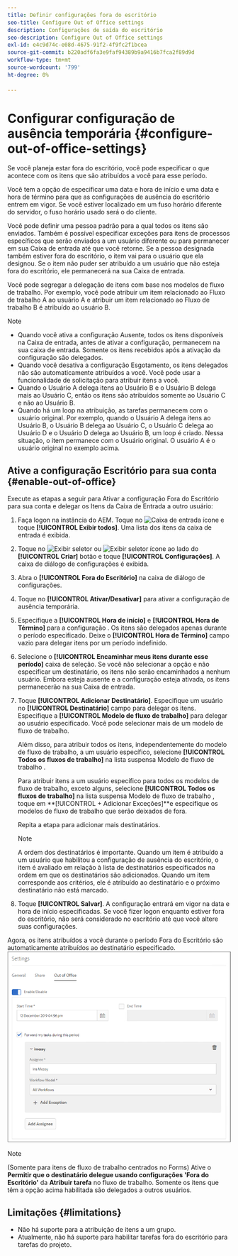 ```yaml
---
title: Definir configurações fora do escritório
seo-title: Configure Out of Office settings
description: Configurações de saída do escritório
seo-description: Configure Out of Office settings
exl-id: e4c9d74c-e08d-4675-91f2-4f9fc2f1bcea
source-git-commit: b220adf6fa3e9faf94389b9a9416b7fca2f89d9d
workflow-type: tm+mt
source-wordcount: '799'
ht-degree: 0%

---
```


# Configurar configuração de ausência temporária {#configure-out-of-office-settings}

Se você planeja estar fora do escritório, você pode especificar o que acontece com os itens que são atribuídos a você para esse período.

Você tem a opção de especificar uma data e hora de início e uma data e hora de término para que as configurações de ausência do escritório entrem em vigor. Se você estiver localizado em um fuso horário diferente do servidor, o fuso horário usado será o do cliente.

Você pode definir uma pessoa padrão para a qual todos os itens são enviados. Também é possível especificar exceções para itens de processos específicos que serão enviados a um usuário diferente ou para permanecer em sua Caixa de entrada até que você retorne. Se a pessoa designada também estiver fora do escritório, o item vai para o usuário que ela designou. Se o item não puder ser atribuído a um usuário que não esteja fora do escritório, ele permanecerá na sua Caixa de entrada.

Você pode segregar a delegação de itens com base nos modelos de fluxo de trabalho. Por exemplo, você pode atribuir um item relacionado ao Fluxo de trabalho A ao usuário A e atribuir um item relacionado ao Fluxo de trabalho B é atribuído ao usuário B.


>[!NOTE]
>
>* Quando você ativa a configuração Ausente, todos os itens disponíveis na Caixa de entrada, antes de ativar a configuração, permanecem na sua caixa de entrada. Somente os itens recebidos após a ativação da configuração são delegados.
>* Quando você desativa a configuração Esgotamento, os itens delegados não são automaticamente atribuídos a você. Você pode usar a funcionalidade de solicitação para atribuir itens a você.
>* Quando o Usuário A delega itens ao Usuário B e o Usuário B delega mais ao Usuário C, então os itens são atribuídos somente ao Usuário C e não ao Usuário B.
>* Quando há um loop na atribuição, as tarefas permanecem com o usuário original. Por exemplo, quando o Usuário A delega itens ao Usuário B, o Usuário B delega ao Usuário C, o Usuário C delega ao Usuário D e o Usuário D delega ao Usuário B, um loop é criado. Nessa situação, o item permanece com o Usuário original. O usuário A é o usuário original no exemplo acima.


## Ative a configuração Escritório para sua conta {#enable-out-of-office}

Execute as etapas a seguir para Ativar a configuração Fora do Escritório para sua conta e delegar os Itens da Caixa de Entrada a outro usuário:

1. Faça logon na instância do AEM. Toque no ![Caixa de entrada](assets/bell.svg) ícone e toque **[!UICONTROL Exibir todos]**. Uma lista dos itens da caixa de entrada é exibida.
1. Toque no ![Exibir seletor](assets/viewlist.svg) ou ![Exibir seletor](assets/calendar.svg) ícone ao lado do **[!UICONTROL Criar]** botão e toque **[!UICONTROL Configurações]**. A caixa de diálogo de configurações é exibida.
1. Abra o **[!UICONTROL Fora do Escritório]** na caixa de diálogo de configurações.
1. Toque no **[!UICONTROL Ativar/Desativar]** para ativar a configuração de ausência temporária.
1. Especifique a **[!UICONTROL Hora de início]**  e **[!UICONTROL Hora de Término]** para a configuração . Os itens são delegados apenas durante o período especificado. Deixe o **[!UICONTROL Hora de Término]** campo vazio para delegar itens por um período indefinido.
1. Selecione o **[!UICONTROL Encaminhar meus itens durante esse período]** caixa de seleção. Se você não selecionar a opção e não especificar um destinatário, os itens não serão encaminhados a nenhum usuário. Embora esteja ausente e a configuração esteja ativada, os itens permanecerão na sua Caixa de entrada.
1. Toque **[!UICONTROL Adicionar Destinatário]**. Especifique um usuário no **[!UICONTROL Destinatário]** campo para delegar os itens. Especifique a **[!UICONTROL Modelo de fluxo de trabalho]** para delegar ao usuário especificado. Você pode selecionar mais de um modelo de fluxo de trabalho.

   Além disso, para atribuir todos os itens, independentemente do modelo de fluxo de trabalho, a um usuário específico, selecione **[!UICONTROL Todos os fluxos de trabalho]** na lista suspensa Modelo de fluxo de trabalho . <br>

   Para atribuir itens a um usuário específico para todos os modelos de fluxo de trabalho, exceto alguns, selecione **[!UICONTROL Todos os fluxos de trabalho]** na lista suspensa Modelo de fluxo de trabalho , toque em **[!UICONTROL + Adicionar Exceções]**e especifique os modelos de fluxo de trabalho que serão deixados de fora.
   <br>

   Repita a etapa para adicionar mais destinatários. <br>

   >[!NOTE]
   >
   >A ordem dos destinatários é importante. Quando um item é atribuído a um usuário que habilitou a configuração de ausência do escritório, o item é avaliado em relação à lista de destinatários especificados na ordem em que os destinatários são adicionados. Quando um item corresponde aos critérios, ele é atribuído ao destinatário e o próximo destinatário não está marcado.

1. Toque **[!UICONTROL Salvar]**. A configuração entrará em vigor na data e hora de início especificadas. Se você fizer logon enquanto estiver fora do escritório, não será considerado no escritório até que você altere suas configurações.

Agora, os itens atribuídos a você durante o período Fora do Escritório são automaticamente atribuídos ao destinatário especificado.
![Fora do escritório](assets/out-of-office.png)

>[!NOTE]
>
>(Somente para itens de fluxo de trabalho centrados no Forms) Ative o **Permitir que o destinatário delegue usando configurações &#39;Fora do Escritório&#39;** da **Atribuir tarefa** no fluxo de trabalho. Somente os itens que têm a opção acima habilitada são delegados a outros usuários.

## Limitações {#limitations}

* Não há suporte para a atribuição de itens a um grupo.
* Atualmente, não há suporte para habilitar tarefas fora do escritório para tarefas do projeto.
